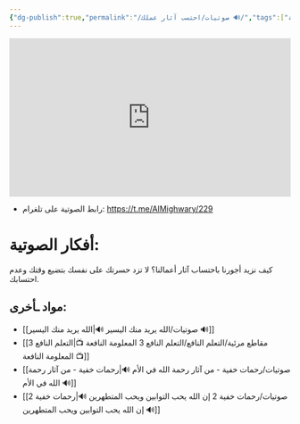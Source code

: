 ```yaml
---
{"dg-publish":true,"permalink":"/صوتيات/احتسب آثار عملك 🔊/","tags":["الإيمان","الصدقة"],"noteIcon":"✨"}
---
```



<div style="display: flex; justify-content: center;">
<iframe style="aspect-ratio: 16 / 9; width: 100% !important;" src="https://www.youtube.com/embed/GPYNH6on8ls?si=q3FbuuJTFdsa-0IU" title="YouTube video player" frameborder="0" allow="accelerometer; autoplay; clipboard-write; encrypted-media; gyroscope; picture-in-picture; web-share" referrerpolicy="strict-origin-when-cross-origin" allowfullscreen></iframe>
</div>

- رابط الصوتية على تلغرام: https://t.me/AlMighwary/229

# أفكار الصوتية: 
كيف نزيد أجورنا باحتساب آثار أعمالنا؟
لا تزد حسرتك على نفسك بتضيع وقتك وعدم احتسابك. 


## مواد ـأخرى:
- [[صوتيات/الله يريد منك اليسير 🔊\|الله يريد منك اليسير 🔊]]
- [[مقاطع مرئية/التعلم النافع/التعلم النافع 3 المعلومة النافعة 📺\|التعلم النافع 3 المعلومة النافعة 📺]]
- [[صوتيات/رحمات خفية - من آثار رحمة الله في الأم 🔊\|رحمات خفية - من آثار رحمة الله في الأم 🔊]]
- [[صوتيات/رحمات خفية 2 إن الله يحب التوابين ويحب المتطهرين 🔊\|رحمات خفية 2 إن الله يحب التوابين ويحب المتطهرين 🔊]]
